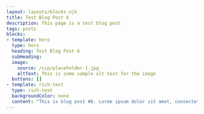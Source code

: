 ```yaml
---
layout: layouts/blocks.njk
title: Test Blog Post 6
description: This page is a test blog post
tags: posts
blocks:
- template: hero
  type: hero
  heading: Test Blog Post 6
  subHeading:
  image:
    source: /sip/placeholder-1.jpg
    altText: This is some sample alt text for the image
  buttons: []
- template: rich-text
  type: rich-text
  backgroundColor: none
  content: "This is blog post #6. Lorem ipsum dolor sit amet, consectetur adipisicing elit, sed do eiusmod tempor incididunt ut labore et dolore magna aliqua. Ut enim ad minim veniam, quis nostrud exercitation ullamco laboris nisi ut aliquip ex ea commodo consequat. Duis aute irure dolor in reprehenderit in voluptate velit esse cillum dolore eu fugiat nulla pariatur. Excepteur sint occaecat cupidatat non proident, sunt in culpa qui officia deserunt mollit anim id est laborum."
---
```

